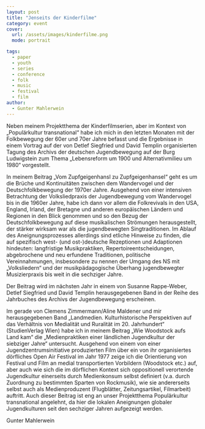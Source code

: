 ```yaml
---
layout: post
title: "Jenseits der Kinderfilme"
category: event
cover:
  url: /assets/images/kinderfilme.png
  mode: portrait

tags:
  - paper
  - youth
  - series
  - conference
  - folk
  - music
  - festival
  - film
author:
  - Gunter Mahlerwein
---
```


Neben meinem Projektthema der Kinderfilmserien, aber im Kontext von „Populärkultur transnational“ habe ich mich in den letzten Monaten mit der Folkbewegung der 60er und 70er Jahre befasst und die Ergebnisse in einem Vortrag auf der von Detlef Siegfried und David Templin organisierten Tagung des Archivs der deutschen Jugendbewegung auf der Burg Ludwigstein zum Thema „Lebensreform um 1900 und Alternativmilieu um 1980“ vorgestellt.

<!-- more -->

In meinem Beitrag „Vom Zupfgeigenhansl zu Zupfgeigenhansel“ geht es um die Brüche und Kontinuitäten zwischen dem Wandervogel und der Deutschfolkbewegung der 1970er Jahre. Ausgehend von einer intensiven Betrachtung der Volksliedpraxis der Jugendbewegung vom Wandervogel bis in die 1960er Jahre, habe ich dann vor allem die Folkrevivals in den USA, England, Irland, der Bretagne und anderen europäischen Ländern und Regionen in den Blick genommen und so den Bezug der Deutschfolkbewegung auf diese musikalischen Strömungen herausgestellt, der  stärker wirksam war als die jugendbewegten Singtraditionen. Im Ablauf des Aneignungsprozesses allerdings sind etliche Hinweise zu finden, die auf spezifisch west- (und ost-)deutsche Rezeptionen und Adaptionen hindeuten: langfristige Musikpraktiken, Repertoireentscheidungen, abgebrochene und neu erfundene Traditionen, politische Vereinnahmungen, insbesondere zu nennen der Umgang des NS mit „Volksliedern“ und der musikpädagogische Überhang jugendbewegter Musizierpraxis bis weit in die sechziger Jahre.

Der Beitrag wird im nächsten Jahr in einem von Susanne Rappe-Weber, Detlef Siegfried und David Templin herausgegebenen Band in der Reihe des Jahrbuches des Archivs der Jugendbewegung erscheinen.

Im gerade von Clemens Zimmermann/Aline Maldener und mir herausgegebenen Band „Landmedien. Kulturhistorische Perspektiven auf das Verhältnis von Medialität und Ruralität im 20. Jahrhundert“ (StudienVerlag Wien) habe ich in meinem Beitrag „Wie Woodstock aufs Land kam“ die „Medienpraktiken einer ländlichen Jugendkultur der siebziger Jahre“ untersucht. Ausgehend von einem von einer Jugendzentrumsinitiative produzierten Film über ein von ihr organisiertes dörfliches Open Air Festival im Jahr 1977 zeige ich die Orientierung von Festival und Film an medial transportierten Vorbildern (Woodstock etc.) auf, aber auch wie sich die im dörflichen Kontext sich oppositionell verortende Jugendkultur einerseits durch Medienkonsum selbst definiert (v.a. durch Zuordnung zu bestimmten Sparten von Rockmusik), wie sie andererseits selbst auch als Medienproduzent (Flugblätter, Zeitungsartikel, Filmarbeit) auftritt. Auch dieser Beitrag ist eng an unser Projektthema Populärkultur transnational angelehnt, da hier die lokalen Aneignungen globaler Jugendkulturen seit den sechziger Jahren aufgezeigt werden.

Gunter Mahlerwein
